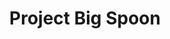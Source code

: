 ---
id: xtendops-careers
title: Project Big Spoon 
sidebar_label: Overview
slug: /xtendops-careers
---